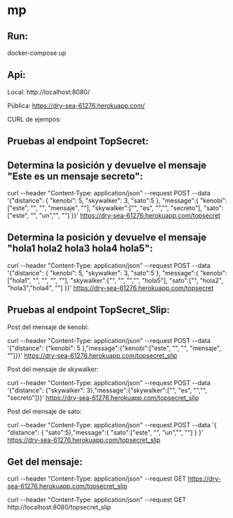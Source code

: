 # mp

Run:
---
docker-compose up


Api:
----
Local: http://localhost:8080/

Pública: https://dry-sea-61276.herokuapp.com/


CURL de ejempos:

Pruebas al endpoint TopSecret:
---

Determina la posición y devuelve el mensaje "Este es un mensaje secreto":
---


curl --header "Content-Type: application/json" --request POST --data '{"distance": { "kenobi": 5, "skywalker": 3, "sato":5 }, "message":{ "kenobi":["este", "", "", "mensaje", ""], "skywalker":["", "es", "","", "secreto"], "sato":["este", "", "un","", ""] }}' https://dry-sea-61276.herokuapp.com/topsecret


Determina la posición y devuelve el mensaje "hola1 hola2 hola3 hola4 hola5":  
---


curl --header "Content-Type: application/json" --request POST --data '{"distance": { "kenobi": 5, "skywalker": 3, "sato":5 }, "message":{ "kenobi":["hola1", "", "", "", ""], "skywalker":["", "", "","", "hola5"], "sato":["", "hola2", "hola3","hola4", ""] }}' https://dry-sea-61276.herokuapp.com/topsecret


Pruebas al endpoint TopSecret_Slip:
--


Post del mensaje de kenobi:


curl --header "Content-Type: application/json" --request POST --data '{"distance": {"kenobi": 5 },"message":{"kenobi":["este", "", "", "mensaje", ""]}}' https://dry-sea-61276.herokuapp.com/topsecret_slip


Post del mensaje de skywalker:



curl --header "Content-Type: application/json" --request POST --data '{"distance": {"skywalker": 3},"message":{"skywalker":["", "es", "","", "secreto"]}}' https://dry-sea-61276.herokuapp.com/topsecret_slip


Post del mensaje de sato:  


curl --header "Content-Type: application/json" --request POST --data '{ "distance": { "sato":5},"message":{ "sato":["este", "", "un","", ""] } }' https://dry-sea-61276.herokuapp.com/topsecret_slip


Get del mensaje:  
---
curl --header "Content-Type: application/json" --request GET https://dry-sea-61276.herokuapp.com/topsecret_slip

curl --header "Content-Type: application/json" --request GET http://localhost:8080/topsecret_slip
